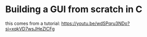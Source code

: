 # Building a GUI from scratch in C
this comes from a tutorial: https://youtu.be/wdSPqru3NDo?si=xqkVD7wsJHeZlCFg
